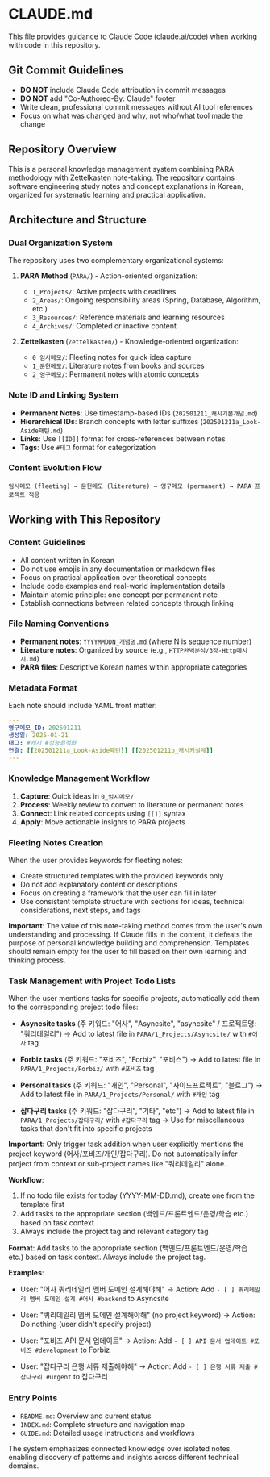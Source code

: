 # CLAUDE.md

This file provides guidance to Claude Code (claude.ai/code) when working with code in this repository.

## Git Commit Guidelines

- **DO NOT** include Claude Code attribution in commit messages
- **DO NOT** add "Co-Authored-By: Claude" footer
- Write clean, professional commit messages without AI tool references
- Focus on what was changed and why, not who/what tool made the change

## Repository Overview

This is a personal knowledge management system combining PARA methodology with Zettelkasten note-taking. The repository contains software engineering study notes and concept explanations in Korean, organized for systematic learning and practical application.

## Architecture and Structure

### Dual Organization System

The repository uses two complementary organizational systems:

1. **PARA Method** (`PARA/`) - Action-oriented organization:
   - `1_Projects/`: Active projects with deadlines
   - `2_Areas/`: Ongoing responsibility areas (Spring, Database, Algorithm, etc.)
   - `3_Resources/`: Reference materials and learning resources
   - `4_Archives/`: Completed or inactive content

2. **Zettelkasten** (`Zettelkasten/`) - Knowledge-oriented organization:
   - `0_임시메모/`: Fleeting notes for quick idea capture
   - `1_문헌메모/`: Literature notes from books and sources
   - `2_영구메모/`: Permanent notes with atomic concepts

### Note ID and Linking System

- **Permanent Notes**: Use timestamp-based IDs (`202501211_캐시기본개념.md`)
- **Hierarchical IDs**: Branch concepts with letter suffixes (`202501211a_Look-Aside패턴.md`)
- **Links**: Use `[[ID]]` format for cross-references between notes
- **Tags**: Use `#태그` format for categorization

### Content Evolution Flow

```
임시메모 (fleeting) → 문헌메모 (literature) → 영구메모 (permanent) → PARA 프로젝트 적용
```

## Working with This Repository

### Content Guidelines

- All content written in Korean
- Do not use emojis in any documentation or markdown files
- Focus on practical application over theoretical concepts
- Include code examples and real-world implementation details
- Maintain atomic principle: one concept per permanent note
- Establish connections between related concepts through linking

### File Naming Conventions

- **Permanent notes**: `YYYYMMDDN_개념명.md` (where N is sequence number)
- **Literature notes**: Organized by source (e.g., `HTTP완벽분석/3장-Http메시지.md`)
- **PARA files**: Descriptive Korean names within appropriate categories

### Metadata Format

Each note should include YAML front matter:

```yaml
---
영구메모_ID: 202501211
생성일: 2025-01-21
태그: #캐시 #성능최적화
연결: [[202501211a_Look-Aside패턴]] [[202501211b_캐시키설계]]
---
```

### Knowledge Management Workflow

1. **Capture**: Quick ideas in `0_임시메모/`
2. **Process**: Weekly review to convert to literature or permanent notes
3. **Connect**: Link related concepts using `[[]]` syntax
4. **Apply**: Move actionable insights to PARA projects

### Fleeting Notes Creation

When the user provides keywords for fleeting notes:
- Create structured templates with the provided keywords only
- Do not add explanatory content or descriptions
- Focus on creating a framework that the user can fill in later
- Use consistent template structure with sections for ideas, technical considerations, next steps, and tags

**Important**: The value of this note-taking method comes from the user's own understanding and processing. If Claude fills in the content, it defeats the purpose of personal knowledge building and comprehension. Templates should remain empty for the user to fill based on their own learning and thinking process.

### Task Management with Project Todo Lists

When the user mentions tasks for specific projects, automatically add them to the corresponding project todo files:

- **Asyncsite tasks** (주 키워드: "어사", "Asyncsite", "asyncsite" / 프로젝트명: "쿼리데일리")
  → Add to latest file in `PARA/1_Projects/Asyncsite/` with `#어사` tag

- **Forbiz tasks** (주 키워드: "포비즈", "Forbiz", "포비스")
  → Add to latest file in `PARA/1_Projects/Forbiz/` with `#포비즈` tag

- **Personal tasks** (주 키워드: "개인", "Personal", "사이드프로젝트", "블로그")
  → Add to latest file in `PARA/1_Projects/Personal/` with `#개인` tag

- **잡다구리 tasks** (주 키워드: "잡다구리", "기타", "etc")
  → Add to latest file in `PARA/1_Projects/잡다구리/` with `#잡다구리` tag
  → Use for miscellaneous tasks that don't fit into specific projects

**Important**: Only trigger task addition when user explicitly mentions the project keyword (어사/포비즈/개인/잡다구리). Do not automatically infer project from context or sub-project names like "쿼리데일리" alone.

**Workflow**:
1. If no todo file exists for today (YYYY-MM-DD.md), create one from the template first
2. Add tasks to the appropriate section (백엔드/프론트엔드/운영/학습 etc.) based on task context
3. Always include the project tag and relevant category tag

**Format**: Add tasks to the appropriate section (백엔드/프론트엔드/운영/학습 etc.) based on task context. Always include the project tag.

**Examples**:
- User: "어사 쿼리데일리 멤버 도메인 설계해야해"
  → Action: Add `- [ ] 쿼리데일리 멤버 도메인 설계 #어사 #backend` to Asyncsite

- User: "쿼리데일리 멤버 도메인 설계해야해" (no project keyword)
  → Action: Do nothing (user didn't specify project)

- User: "포비즈 API 문서 업데이트"
  → Action: Add `- [ ] API 문서 업데이트 #포비즈 #development` to Forbiz

- User: "잡다구리 은행 서류 제출해야해"
  → Action: Add `- [ ] 은행 서류 제출 #잡다구리 #urgent` to 잡다구리

### Entry Points

- `README.md`: Overview and current status
- `INDEX.md`: Complete structure and navigation map
- `GUIDE.md`: Detailed usage instructions and workflows

The system emphasizes connected knowledge over isolated notes, enabling discovery of patterns and insights across different technical domains.